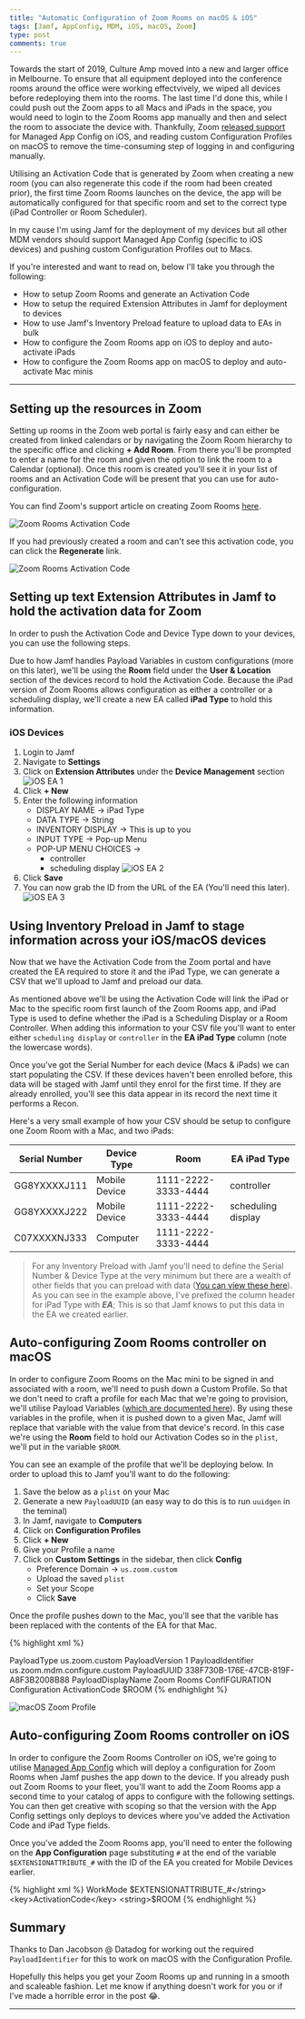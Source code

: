 ```yaml
---
title: "Automatic Configuration of Zoom Rooms on macOS & iOS"
tags: [Jamf, AppConfig, MDM, iOS, macOS, Zoom]
type: post
comments: true
---
```

Towards the start of 2019, Culture Amp moved into a new and larger office in Melbourne. To ensure that all equipment deployed into the conference rooms around the office were working effectvively, we wiped all devices before redeploying them into the rooms. The last time I'd done this, while I could push out the Zoom apps to all Macs and iPads in the space, you would need to login to the Zoom Rooms app manually and then and select the room to associate the device with. Thankfully, Zoom [released support][1] for Managed App Config on iOS, and reading custom Configuration Profiles on macOS to remove the time-consuming step of logging in and configuring manually.

Utilising an Activation Code that is generated by Zoom when creating a new room (you can also regenerate this code if the room had been created prior), the first time Zoom Rooms launches on the device, the app will be automatically configured for that specific room and set to the correct type (iPad Controller or Room Scheduler).

In my cause I'm using Jamf for the deployment of my devices but all other MDM vendors should support Managed App Config (specific to iOS devices) and pushing custom Configuration Profiles out to Macs.

If you're interested and want to read on, below I'll take you through the following:

- How to setup Zoom Rooms and generate an Activation Code
- How to setup the required Extension Attributes in Jamf for deployment to devices
- How to use Jamf's Inventory Preload feature to upload data to EAs in bulk
- How to configure the Zoom Rooms app on iOS to deploy and auto-activate iPads
- How to configure the Zoom Rooms app on macOS to deploy and auto-activate Mac minis

---------------

## Setting up the resources in Zoom
Setting up rooms in the Zoom web portal is fairly easy and can either be created from linked calendars or by navigating the Zoom Room hierarchy to the specific office and clicking **+ Add Room**. From there you'll be prompted to enter a name for the room and given the option to link the room to a Calendar (optional). Once this room is created you'll see it in your list of rooms and an Activation Code will be present that you can use for auto-configuration.

You can find Zoom's support article on creating Zoom Rooms [here][2].

![Zoom Rooms Activation Code](/images/zoom_auto_config/zoom_1.png)

If you had previously created a room and can't see this activation code, you can click the **Regenerate** link.

![Zoom Rooms Activation Code](/images/zoom_auto_config/zoom_2.png)

## Setting up text Extension Attributes in Jamf to hold the activation data for Zoom
In order to push the Activation Code and Device Type down to your devices, you can use the following steps. 

Due to how Jamf handles Payload Variables in custom configurations (more on this later), we'll be using the **Room** field under the **User & Location** section of the devices record to hold the Activation Code. Because the iPad version of Zoom Rooms allows configuration as either a controller or a scheduling display, we'll create a new EA called **iPad Type** to hold this information.

### iOS Devices
1. Login to Jamf
1. Navigate to **Settings**
1. Click on **Extension Attributes** under the **Device Management** section
![iOS EA 1](/images/zoom_auto_config/iOS_EA_1.png)
1. Click **+ New**
1. Enter the following information
    - DISPLAY NAME -> iPad Type
    - DATA TYPE -> String
    - INVENTORY DISPLAY -> This is up to you
    - INPUT TYPE -> Pop-up Menu
    - POP-UP MENU CHOICES ->
        - controller
        - scheduling display
    ![iOS EA 2](/images/zoom_auto_config/iOS_EA_2.png)
1. Click **Save**
1. You can now grab the ID from the URL of the EA (You'll need this later). 
![iOS EA 3](/images/zoom_auto_config/iOS_EA_3.png)

## Using Inventory Preload in Jamf to stage information across your iOS/macOS devices
Now that we have the Activation Code from the Zoom portal and have created the EA required to store it and the iPad Type, we can generate a CSV that we'll upload to Jamf and preload our data.

As mentioned above we'll be using the Activation Code will link the iPad or Mac to the specific room first launch of the Zoom Rooms app, and iPad Type is used to define whether the iPad is a Scheduling Display or a Room Controller. When adding this information to your CSV file you'll want to enter either `scheduling display` or `controller` in the **EA iPad Type** column (note the lowercase words).

Once you've got the Serial Number for each device (Macs & iPads) we can start populating the CSV. If these devices haven't been enrolled before, this data will be staged with Jamf until they enrol for the first time. If they are already enrolled, you'll see this data appear in its record the next time it performs a Recon.

Here's a very small example of how your CSV should be setup to configure one Zoom Room with a Mac, and two iPads:


|Serial Number 	    | Device Type   	| Room  	            | EA iPad Type       	|
|---------------    |---------------    |---------------------  |--------------------   |
| GG8YXXXXJ111  	| Mobile Device 	| 1111-2222-3333-4444 	| controller         	|
| GG8YXXXXJ222  	| Mobile Device 	| 1111-2222-3333-4444 	| scheduling display 	|
| C07XXXXNJ333  	| Computer      	| 1111-2222-3333-4444 	|                    	|

>For any Inventory Preload with Jamf you'll need to define the Serial Number & Device Type at the very minimum but there are a wealth of other fields that you can preload with data ([You can view these here][3]). As you can see in the example above, I've prefixed the column header for iPad Type with ***EA***; This is so that Jamf knows to put this data in the EA we created earlier.

## Auto-configuring Zoom Rooms controller on macOS
In order to configure Zoom Rooms on the Mac mini to be signed in and associated with a room, we'll need to push down a Custom Profile. So that we don't need to craft a profile for each Mac that we're going to provision, we'll utilise Payload Variables ([which are documented here][4]). By using these variables in the profile, when it is pushed down to a given Mac, Jamf will replace that variable with the value from that device's record. In this case we're using the **Room** field to hold our Activation Codes so in the `plist`, we'll put in the variable `$ROOM`. 

You can see an example of the profile that we'll be deploying below. In order to upload this to Jamf you'll want to do the following:

1. Save the below as a `plist` on your Mac
1. Generate a new `PayloadUUID` (an easy way to do this is to run `uuidgen` in the teminal)
1. In Jamf, navigate to **Computers**
1. Click on **Configuration Profiles**
1. Click **+ New**
1. Give your Profile a name
1. Click on **Custom Settings** in the sidebar, then click **Config**
    - Preference Domain -> `us.zoom.custom`
    - Upload the saved `plist`
    - Set your Scope
    - Click **Save**

Once the profile pushes down to the Mac, you'll see that the varible has been replaced with the contents of the EA for that Mac.

{% highlight xml %}
<?xml version="1.0" encoding="UTF-8"?>
<!DOCTYPE plist PUBLIC "-//Apple//DTD PLIST 1.0//EN" "http://www.apple.com/DTDs/PropertyList-1.0.dtd">
<plist version="1.0">
    <dict>
        <key>PayloadType</key>
        <string>us.zoom.custom</string>
        <key>PayloadVersion</key>
        <integer>1</integer>
        <key>PayloadIdentifier</key>
        <string>us.zoom.mdm.configure.custom</string>
        <key>PayloadUUID</key>
        <string>338F730B-176E-47CB-819F-A8F3B2008B88</string>
        <key>PayloadDisplayName</key>
        <string>Zoom Rooms ConfIFGURATION</string>
        <key>Configuration</key>
        <dict>
            <key>ActivationCode</key>
            <string>$ROOM</string>
        </dict>
    </dict>
</plist>
{% endhighlight %}

![macOS Zoom Profile](/images/zoom_auto_config/macOS_profile.png)

## Auto-configuring Zoom Rooms controller on iOS
In order to configure the Zoom Rooms Controller on iOS, we're going to utilise [Managed App Config][5] which will deploy a configuration for Zoom Rooms when Jamf pushes the app down to the device. If you already push out Zoom Rooms to your fleet, you'll want to add the Zoom Rooms app a second time to your catalog of apps to configure with the following settings. You can then get creative with scoping so that the version with the App Config settings only deploys to devices where you've added the Activation Code and iPad Type fields.

Once you've added the Zoom Rooms app, you'll need to enter the following on the **App Configuration** page substituting `#` at the end of the variable `$EXTENSIONATTRIBUTE_#` with the ID of the EA you created for Mobile Devices earlier.

{% highlight xml %}
<dict>
    <key>WorkMode</key>
    <string>$EXTENSIONATTRIBUTE_#</string>
    <key>ActivationCode</key>
    <string>$ROOM</string>
</dict>
{% endhighlight %}

## Summary
Thanks to Dan Jacobson @ Datadog for working out the required `PayloadIdentifier` for this to work on macOS with the Configuration Profile.

Hopefully this helps you get your Zoom Rooms up and running in a smooth and scaleable fashion. Let me know if anything doesn't work for you or if I've made a horrible error in the post 😂.

---
[1]: https://support.zoom.us/hc/en-us/articles/360021322672-Auto-Sign-in-for-Zoom-Rooms
[2]: https://support.zoom.us/hc/en-us/articles/202822279-Add-Zoom-Rooms-on-Web-Portal
[3]: https://docs.jamf.com/10.12.0/jamf-pro/administrator-guide/Inventory_Preload.html
[4]: https://docs.jamf.com/10.12.0/jamf-pro/administrator-guide/Computer_Configuration_Profiles.html
[5]: https://www.appconfig.org/